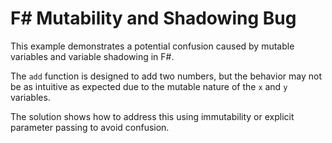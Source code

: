 # F# Mutability and Shadowing Bug

This example demonstrates a potential confusion caused by mutable variables and variable shadowing in F#.

The `add` function is designed to add two numbers, but the behavior may not be as intuitive as expected due to the mutable nature of the `x` and `y` variables.

The solution shows how to address this using immutability or explicit parameter passing to avoid confusion.